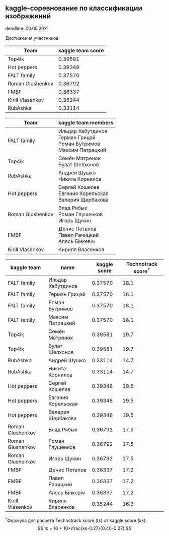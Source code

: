 ## kaggle-соревнование по классификации изображений

deadline: 06.05.2021

Достижения участников:

| Team             | kaggle team score |
| ---------------- | ----------------- |
| Top4ik           | 0.39581           |
| Hot peppers      | 0.39348           |
| FALT family      | 0.37570           |
| Roman Glushenkov | 0.36792           |
| FMBF             | 0.36337           |
| Kirill Vlasenkov | 0.35244           |
| RubAshka         | 0.33114           |




| Team                | kaggle team members |
| ------------------- | ------------------- |
| FALT family         | Ильдар Хабутдинов<br />Герман Грицай<br />Роман Бутримов<br />Максим Патрацкий |
| Top4ik              | Семён Матренок<br />Булат Шелхонов |
| RubAshka            | Андрей Шушко<br />Никита Корнилов |
| Hot peppers         | Сергей Кошелев<br />Евгения Корельская<br />Валерия Щербакова |
| Roman Glushenkov    | Влад Рябых<br />Роман Глушенков<br />Игорь Щукин |
| FMBF                | Денис Потапов<br />Павел Рачицкий<br />Алесь Бінкевіч |
| Kirill Vlasenkov | Кирилл Власенков |





| kaggle team      | name               | kaggle score | Technotrack score$^*$ |
| ---------------- | ------------------ | ------------ | --------------------- |
| FALT family      | Ильдар Хабутдинов  | 0.37570      | 18.1                  |
| FALT family      | Герман Грицай      | 0.37570      | 18.1                  |
| FALT family      | Роман Бутримов     | 0.37570      | 18.1                  |
| FALT family      | Максим Патрацкий   | 0.37570      | 18.1                  |
| Top4ik           | Семён Матренок     | 0.39581      | 19.7                  |
| Top4ik           | Булат Шелхонов     | 0.39581      | 19.7                  |
| RubAshka         | Андрей Шушко       | 0.33114      | 14.7                  |
| RubAshka         | Никита Корнилов    | 0.33114      | 14.7                  |
| Hot peppers      | Сергей Кошелев     | 0.39348      | 19.5                  |
| Hot peppers      | Евгения Корельская | 0.39348      | 19.5                  |
| Hot peppers      | Валерия Щербакова  | 0.39348      | 19.5                  |
| Roman Glushenkov | Влад Рябых         | 0.36792      | 17.5                  |
| Roman Glushenkov | Роман Глушенков    | 0.36792      | 17.5                  |
| Roman Glushenkov | Игорь Щукин        | 0.36792      | 17.5                  |
| FMBF             | Денис Потапов      | 0.36337      | 17.2                  |
| FMBF             | Павел Рачицкий     | 0.36337      | 17.2                  |
| FMBF             | Алесь Бінкевіч     | 0.36337      | 17.2                  |
| Kirill Vlasenkov | Кирилл Власенков   | 0.35244      | 16.3                  |

$^*$Формула для расчета Technotrack score ($ts$) от kaggle score ($ks$):
$$
ts = 10 + 10*\frac{ks-0.27}{0.40-0.27}
$$
